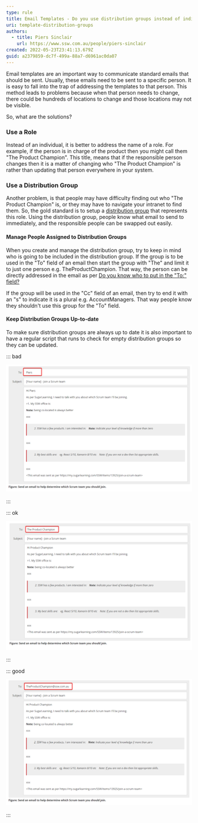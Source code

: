 ```yaml
---
type: rule
title: Email Templates - Do you use distribution groups instead of individuals?
uri: template-distribution-groups
authors:
  - title: Piers Sinclair
    url: https://www.ssw.com.au/people/piers-sinclair
created: 2022-05-23T23:41:13.679Z
guid: a2379859-dc7f-499a-88a7-d6961ac0da07
---
```

Email templates are an important way to communicate standard emails that should be sent. Usually, these emails need to be sent to a specific person. It is easy to fall into the trap of addressing the templates to that person. This method leads to problems because when that person needs to change, there could be hundreds of locations to change and those locations may not be visible.

So, what are the solutions?

<!--endintro-->

### Use a Role
Instead of an individual, it is better to address the name of a role. For example, if the person is in charge of the product then you might call them "The Product Champion". This title, means that if the responsible person changes then it is a matter of changing who "The Product Champion" is rather than updating that person everywhere in your system.

### Use a Distribution Group
Another problem, is that people may have difficulty finding out who "The Product Champion" is, or they may have to navigate your intranet to find them. So, the gold standard is to setup a [distribution group](https://docs.microsoft.com/en-us/exchange/recipients-in-exchange-online/manage-distribution-groups/manage-distribution-groups) that represents this role.  Using the distribution group, people know what email to send to immediately, and the responsible people can be swapped out easily.

#### Manage People Assigned to Distribution Groups
When you create and manage the distribution group, try to keep in mind who is going to be included in the distribution group. If the group is to be used in the "To" field of an email then start the group with "The" and limit it to just one person e.g. TheProductChampion. That way, the person can be directly addressed in the email as per [Do you know who to put in the "To:" field?](https://www.ssw.com.au/rules/do-you-know-who-to-put-in-the-to-field)

If the group will be used in the "Cc" field of an email, then try to end it with an "s" to indicate it is a plural e.g. AccountManagers. That way people know they shouldn't use this group for the "To" field.

#### Keep Distribution Groups Up-to-date
To make sure distribution groups are always up to date it is also important to have a regular script that runs to check for empty distribution groups so they can be updated.

::: bad

![Figure: Bad example - Piers is directly addressed](badexamplepiersaddresseddirectlyredbox.png)

:::

::: ok

![Figure: Okay example - The Product Champion moniker is used](okayexampleproductchampionmonikerusedredbox.png)

:::

::: good

![Figure: Good Example - TheProductChampion@ssw.com.au distribution group is used](goodexampleproductchampiondistributiongroupusedredbox.png)

:::